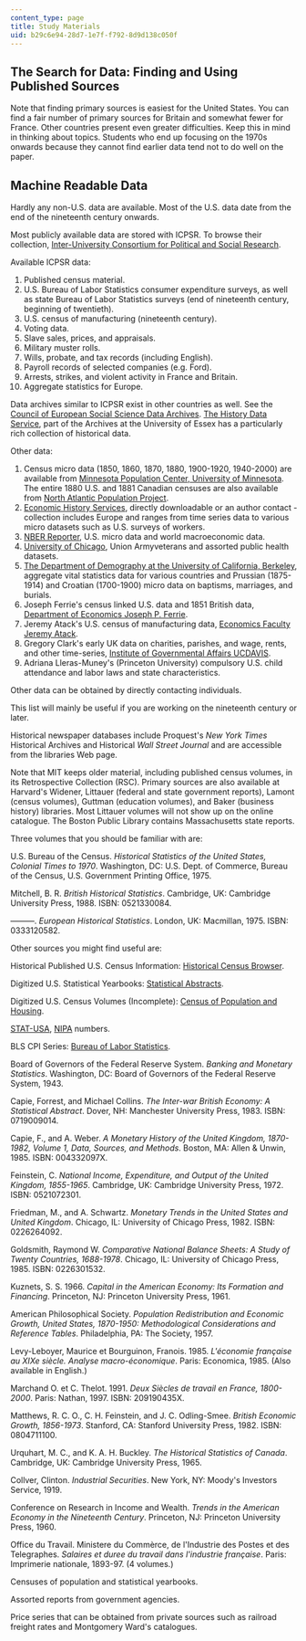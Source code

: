```yaml
---
content_type: page
title: Study Materials
uid: b29c6e94-28d7-1e7f-f792-8d9d138c050f
---
```


The Search for Data: Finding and Using Published Sources
--------------------------------------------------------

Note that finding primary sources is easiest for the United States. You can find a fair number of primary sources for Britain and somewhat fewer for France. Other countries present even greater difficulties. Keep this in mind in thinking about topics. Students who end up focusing on the 1970s onwards because they cannot find earlier data tend not to do well on the paper.

Machine Readable Data
---------------------

Hardly any non-U.S. data are available. Most of the U.S. data date from the end of the nineteenth century onwards.

Most publicly available data are stored with ICPSR. To browse their collection, [Inter-University Consortium for Political and Social Research](http://www.icpsr.umich.edu/).

Available ICPSR data:

1.  Published census material.
2.  U.S. Bureau of Labor Statistics consumer expenditure surveys, as well as state Bureau of Labor Statistics surveys (end of nineteenth century, beginning of twentieth).
3.  U.S. census of manufacturing (nineteenth century).
4.  Voting data.
5.  Slave sales, prices, and appraisals.
6.  Military muster rolls.
7.  Wills, probate, and tax records (including English).
8.  Payroll records of selected companies (e.g. Ford).
9.  Arrests, strikes, and violent activity in France and Britain.
10.  Aggregate statistics for Europe.

Data archives similar to ICPSR exist in other countries as well. See the [Council of European Social Science Data Archives](http://www.nsd.uib.no/Cessda/). [The History Data Service](http://hds.essex.ac.uk/), part of the Archives at the University of Essex has a particularly rich collection of historical data.

Other data:

1.  Census micro data (1850, 1860, 1870, 1880, 1900-1920, 1940-2000) are available from [Minnesota Population Center, University of Minnesota](https://pop.umn.edu/). The entire 1880 U.S. and 1881 Canadian censuses are also available from [North Atlantic Population Project](http://www.nappdata.org/).
2.  [Economic History Services](http://eh.net/), directly downloadable or an author contact - collection includes Europe and ranges from time series data to various micro datasets such as U.S. surveys of workers.
3.  [NBER Reporter](http://www.nber.org/), U.S. micro data and world macroeconomic data.
4.  [University of Chicago](http://www.uchicago.edu/), Union Armyveterans and assorted public health datasets.
5.  [The Department of Demography at the University of California, Berkeley](http://www.demog.berkeley.edu/), aggregate vital statistics data for various countries and Prussian (1875-1914) and Croatian (1700-1900) micro data on baptisms, marriages, and burials.
6.  Joseph Ferrie's census linked U.S. data and 1851 British data, [Department of Economics Joseph P. Ferrie](https://economics.northwestern.edu/people/directory/joseph-ferrie.html).
7.  Jeremy Atack's U.S. census of manufacturing data, [Economics Faculty Jeremy Atack](http://as.vanderbilt.edu/econ/bio/jeremy-atack).
8.  Gregory Clark's early UK data on charities, parishes, and wage, rents, and other time-series, [Institute of Governmental Affairs UCDAVIS](http://www.econ.ucdavis.edu/faculty/gclark/data.html).
9.  Adriana Lleras-Muney's (Princeton University) compulsory U.S. child attendance and labor laws and state characteristics.

Other data can be obtained by directly contacting individuals.

This list will mainly be useful if you are working on the nineteenth century or later.

Historical newspaper databases include Proquest's _New York Times_ Historical Archives and Historical _Wall Street Journal_ and are accessible from the libraries Web page.

Note that MIT keeps older material, including published census volumes, in its Retrospective Collection (RSC). Primary sources are also available at Harvard's Widener, Littauer (federal and state government reports), Lamont (census volumes), Guttman (education volumes), and Baker (business history) libraries. Most Littauer volumes will not show up on the online catalogue. The Boston Public Library contains Massachusetts state reports.

Three volumes that you should be familiar with are:

U.S. Bureau of the Census. _Historical Statistics of the United States, Colonial Times to 1970_. Washington, DC: U.S. Dept. of Commerce, Bureau of the Census, U.S. Government Printing Office, 1975.

Mitchell, B. R. _British Historical Statistics_. Cambridge, UK: Cambridge University Press, 1988. ISBN: 0521330084.

———. _European Historical Statistics_. London, UK: Macmillan, 1975. ISBN: 0333120582.

Other sources you might find useful are:

Historical Published U.S. Census Information: [Historical Census Browser](http://mapserver.lib.virginia.edu/).

Digitized U.S. Statistical Yearbooks: [Statistical Abstracts](http://www.census.gov/library/publications/time-series/statistical_abstracts.html).

Digitized U.S. Census Volumes (Incomplete): [Census of Population and Housing](https://www.census.gov/prod/www/decennial.html).

[STAT-USA](http://www.usa.gov/Topics/Reference-Shelf/Data.shtml), [NIPA](https://apps.bea.gov/iTable/index_nipa.cfm) numbers.

BLS CPI Series: [Bureau of Labor Statistics](http://www.bls.gov/).

Board of Governors of the Federal Reserve System. _Banking and Monetary Statistics_. Washington, DC: Board of Governors of the Federal Reserve System, 1943.

Capie, Forrest, and Michael Collins. _The Inter-war British Economy: A Statistical Abstract_. Dover, NH: Manchester University Press, 1983. ISBN: 0719009014.

Capie, F., and A. Weber. _A Monetary History of the United Kingdom, 1870-1982, Volume 1, Data, Sources, and Methods_. Boston, MA: Allen & Unwin, 1985. ISBN: 004332097X.

Feinstein, C. _National Income, Expenditure, and Output of the United Kingdom, 1855-1965_. Cambridge, UK: Cambridge University Press, 1972. ISBN: 0521072301.

Friedman, M., and A. Schwartz. _Monetary Trends in the United States and United Kingdom_. Chicago, IL: University of Chicago Press, 1982. ISBN: 0226264092.

Goldsmith, Raymond W. _Comparative National Balance Sheets: A Study of Twenty Countries, 1688-1978_. Chicago, IL: University of Chicago Press, 1985. ISBN: 0226301532.

Kuznets, S. S. 1966. _Capital in the American Economy: Its Formation and Financing_. Princeton, NJ: Princeton University Press, 1961.

American Philosophical Society. _Population Redistribution and Economic Growth, United States, 1870-1950: Methodological Considerations and Reference Tables_. Philadelphia, PA: The Society, 1957.

Levy-Leboyer, Maurice et Bourguinon, Franois. 1985. _L'économie française au XIXe siècle. Analyse macro-économique_. Paris: Economica, 1985. (Also available in English.)

Marchand O. et C. Thelot. 1991. _Deux Siècles de travail en France, 1800-2000_. Paris: Nathan, 1997. ISBN: 209190435X.

Matthews, R. C. O., C. H. Feinstein, and J. C. Odling-Smee. _British Economic Growth, 1856-1973_. Stanford, CA: Stanford University Press, 1982. ISBN: 0804711100.

Urquhart, M. C., and K. A. H. Buckley. _The Historical Statistics of Canada_. Cambridge, UK: Cambridge University Press, 1965.

Collver, Clinton. _Industrial Securities_. New York, NY: Moody's Investors Service, 1919.

Conference on Research in Income and Wealth. _Trends in the American Economy in the Nineteenth Century_. Princeton, NJ: Princeton University Press, 1960.

Office du Travail. Ministere du Commèrce, de l'Industrie des Postes et des Telegraphes. _Salaires et duree du travail dans l'industrie française_. Paris: Imprimerie nationale, 1893-97. (4 volumes.)

Censuses of population and statistical yearbooks.

Assorted reports from government agencies.

Price series that can be obtained from private sources such as railroad freight rates and Montgomery Ward's catalogues.